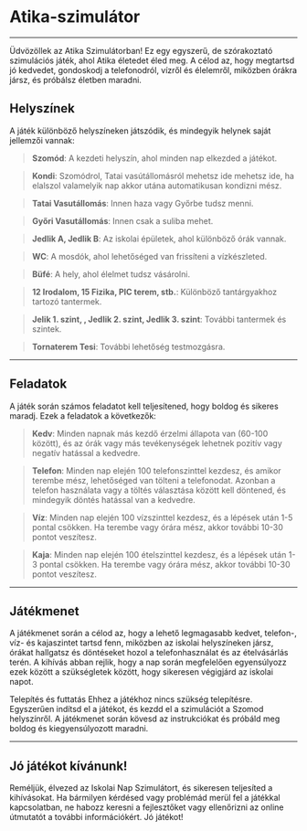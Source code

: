# Atika-szimulátor
---------------------

Üdvözöllek az Atika Szimulátorban! Ez egy egyszerű, de szórakoztató szimulációs játék, ahol Atika életedet éled meg. A célod az, hogy megtartsd jó kedvedet, gondoskodj a telefonodról, vízről és élelemről, miközben órákra jársz, és próbálsz életben maradni.

## Helyszínek
A játék különböző helyszíneken játszódik, és mindegyik helynek saját jellemzői vannak:

> **Szomód**: A kezdeti helyszín, ahol minden nap elkezded a játékot.

> **Kondi**: Szomódrol, Tatai vasútállomásról mehetsz ide mehetsz ide, ha elalszol valamelyik nap akkor utána automatikusan kondizni mész.

> **Tatai Vasutállomás**: Innen haza vagy Győrbe tudsz menni. 

> **Győri Vasutállomás**: Innen csak a suliba mehet.

> **Jedlik A, Jedlik B**: Az iskolai épületek, ahol különböző órák vannak.

> **WC**: A mosdók, ahol lehetőséged van frissíteni a vízkészleted.

> **Büfé**: A hely, ahol élelmet tudsz vásárolni.

> **12 Irodalom, 15 Fizika, PlC terem, stb.**: Különböző tantárgyakhoz tartozó tantermek.

> **Jelik 1. szint, , Jedlik 2. szint, Jedlik 3. szint**: További tantermek és szintek.

> **Tornaterem Tesi**: További lehetőség testmozgásra.

---------------------------

## Feladatok

A játék során számos feladatot kell teljesítened, hogy boldog és sikeres maradj. Ezek a feladatok a következők:

> **Kedv**: Minden napnak más kezdő érzelmi állapota van (60-100 között), és az órák vagy más tevékenységek lehetnek pozitív vagy negatív hatással a kedvedre.

> **Telefon**: Minden nap elején 100 telefonszinttel kezdesz, és amikor terembe mész, lehetőséged van tölteni a telefonodat. Azonban a telefon használata vagy a töltés választása között kell döntened, és mindegyik döntés hatással van a kedvedre.

> **Víz**: Minden nap elején 100 vízszinttel kezdesz, és a lépések után 1-5 pontal csökken. Ha terembe vagy órára mész, akkor további 10-30 pontot veszítesz.

> **Kaja**: Minden nap elején 100 ételszinttel kezdesz, és a lépések után 1-3 pontal csökken. Ha terembe vagy órára mész, akkor további 10-30 pontot veszítesz.


---------------------------------------

## Játékmenet

A játékmenet során a célod az, hogy a lehető legmagasabb kedvet, telefon-, víz- és kajaszintet tartsd fenn, miközben az iskolai helyszíneken jársz, órákat hallgatsz és döntéseket hozol a telefonhasználat és az ételvásárlás terén. A kihívás abban rejlik, hogy a nap során megfelelően egyensúlyozz ezek között a szükségletek között, hogy sikeresen végigjárd az iskolai napot.

Telepítés és futtatás
Ehhez a játékhoz nincs szükség telepítésre. Egyszerűen indítsd el a játékot, és kezdd el a szimulációt a Szomod helyszínről. A játékmenet során kövesd az instrukciókat és próbáld meg boldog és kiegyensúlyozott maradni.

--------------------
## Jó játékot kívánunk!
Reméljük, élvezed az Iskolai Nap Szimulátort, és sikeresen teljesíted a kihívásokat. Ha bármilyen kérdésed vagy problémád merül fel a játékkal kapcsolatban, ne habozz keresni a fejlesztőket vagy ellenőrizni az online útmutatót a további információkért. Jó játékot!

